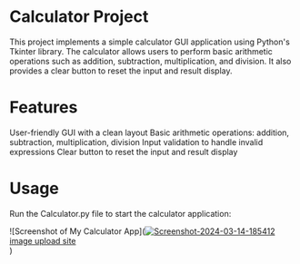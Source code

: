 # Calculator Project
This project implements a simple calculator GUI application using Python's Tkinter library. The calculator allows users to perform basic arithmetic operations such as addition, subtraction, multiplication, and division. It also provides a clear button to reset the input and result display.

# Features
User-friendly GUI with a clean layout
Basic arithmetic operations: addition, subtraction, multiplication, division
Input validation to handle invalid expressions
Clear button to reset the input and result display

# Usage
Run the Calculator.py file to start the calculator application:

![Screenshot of My Calculator App](<a href="https://ibb.co/HXnxNsc"><img src="https://i.ibb.co/nRzn3vX/Screenshot-2024-03-14-185412.png" alt="Screenshot-2024-03-14-185412" border="0"></a><br /><a target='_blank' href='https://imgbb.com/'>image upload site</a><br />)
